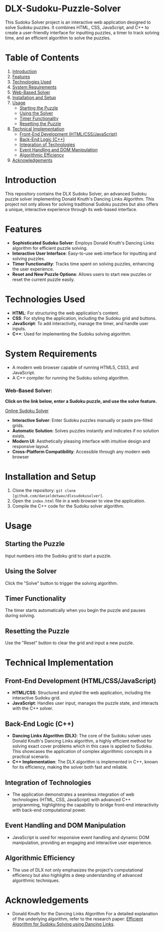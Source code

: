 # DLX-Sudoku-Puzzle-Solver

This Sudoku Solver project is an interactive web application designed to solve Sudoku puzzles. It combines HTML, CSS, JavaScript, and C++ to create a user-friendly interface for inputting puzzles, a timer to track solving time, and an efficient algorithm to solve the puzzles.

# Table of Contents
1. [Introduction](#introduction)
2. [Features](#features)
3. [Technologies Used](#technologies-used)
4. [System Requirements](#system-requirements)
5. [Web-Based Solver](#web-based-solver)
6. [Installation and Setup](#installation-and-setup)
7. [Usage](#usage)
   - [Starting the Puzzle](#starting-the-puzzle)
   - [Using the Solver](#using-the-solver)
   - [Timer Functionality](#timer-functionality)
   - [Resetting the Puzzle](#resetting-the-puzzle)
8. [Technical Implementation](#technical-implementation)
   - [Front-End Development (HTML/CSS/JavaScript)](#front-end-development-html-css-javascript)
   - [Back-End Logic (C++)](#back-end-logic-c)
   - [Integration of Technologies](#integration-of-technologies)
   - [Event Handling and DOM Manipulation](#event-handling-and-dom-manipulation)
   - [Algorithmic Efficiency](#algorithmic-efficiency)
9. [Acknowledgements](#acknowledgements)

# Introduction

This repository contains the DLX Sudoku Solver, an advanced Sudoku puzzle solver implementing Donald Knuth's Dancing Links Algorithm. This project not only allows for solving traditional Sudoku puzzles but also offers a unique, interactive experience through its web-based interface.

# Features

- **Sophisticated Sudoku Solver**: Employs Donald Knuth's Dancing Links algorithm for efficient puzzle solving.
- **Interactive User Interface**: Easy-to-use web interface for inputting and solving puzzles.
- **Timer Functionality**: Tracks time spent on solving puzzles, enhancing the user experience.
- **Reset and New Puzzle Options**: Allows users to start new puzzles or reset the current puzzle easily.

# Technologies Used

- **HTML**: For structuring the web application's content.
- **CSS**: For styling the application, including the Sudoku grid and buttons.
- **JavaScript**: To add interactivity, manage the timer, and handle user inputs.
- **C++**: Used for implementing the Sudoku solving algorithm.

# System Requirements

- A modern web browser capable of running HTML5, CSS3, and JavaScript.
- A C++ compiler for running the Sudoku solving algorithm.

### Web-Based Solver: 
**Click on the link below, enter a Sudoku puzzle, and use the solve feature.**

[Online Sudoku Solver](https://danieldotwav.github.io/DLX-Sudoku-Puzzle-Solver/)

- **Interactive Solver**: Enter Sudoku puzzles manually or paste pre-filled grids.
- **Automatic Solution**: Solves puzzles instantly and indicates if no solution exists.
- **Modern UI**: Aesthetically pleasing interface with intuitive design and responsive layout.
- **Cross-Platform Compatibility**: Accessible through any modern web browser

# Installation and Setup

1. Clone the repository: `git clone [github.com/danieldotwav/dlxsudokusolver]`.
2. Open the `index.html` file in a web browser to view the application.
3. Compile the C++ code for the Sudoku solver algorithm.

# Usage

## Starting the Puzzle
Input numbers into the Sudoku grid to start a puzzle.

## Using the Solver
Click the "Solve" button to trigger the solving algorithm.

## Timer Functionality
The timer starts automatically when you begin the puzzle and pauses during solving.

## Resetting the Puzzle
Use the "Reset" button to clear the grid and input a new puzzle.
 
# Technical Implementation

## Front-End Development (HTML/CSS/JavaScript)
- **HTML/CSS**: Structured and styled the web application, including the interactive Sudoku grid.
- **JavaScript**: Handles user input, manages the puzzle state, and interacts with the C++ solver.

## Back-End Logic (C++)
- **Dancing Links Algorithm (DLX)**: The core of the Sudoku solver uses Donald Knuth's Dancing Links algorithm, a highly efficient method for solving exact cover problems which in this case is applied to Sudoku. This showcases the application of complex algorithmic concepts in a practical scenario.
- **C++ Implementation**: The DLX algorithm is implemented in C++, known for its efficiency, making the solver both fast and reliable.

## Integration of Technologies
- The application demonstrates a seamless integration of web technologies (HTML, CSS, JavaScript) with advanced C++ programming, highlighting the capability to bridge front-end interactivity with back-end computational power.

## Event Handling and DOM Manipulation
- JavaScript is used for responsive event handling and dynamic DOM manipulation, providing an engaging and interactive user experience.

## Algorithmic Efficiency
- The use of DLX not only emphasizes the project's computational efficiency but also highlights a deep understanding of advanced algorithmic techniques.

# Acknowledgements
- Donald Knuth for the Dancing Links Algorithm
For a detailed explanation of the underlying algorithm, refer to the research paper:
[Efficient Algorithm for Sudoku Solving using Dancing Links](https://arxiv.org/pdf/cs/0011047.pdf).
